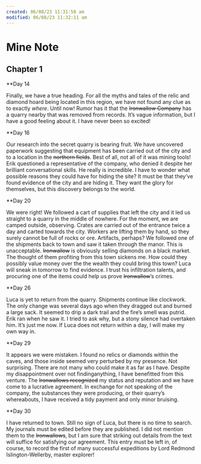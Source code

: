 ```yaml
---
created: 06/08/23 11:31:58 am
modified: 06/08/23 11:32:11 am
---
```


# Mine Note

## **Chapter 1**

**Day 14

Finally, we have a true heading. For all the myths and tales of the relic and diamond hoard being located in this region, we have not found any clue as to exactly _where_. Until now!
Rumor has it that the ~~Ironwallow Company~~ has a quarry nearby that was removed from records. It’s vague information, but I have a good feeling about it.
I have never been so excited!

**Day 16

Our research into the secret quarry is bearing fruit. We have uncovered paperwork suggesting that equipment has been carried out of the city and to a location in the ~~northern fields~~. Best of all, not all of it was mining tools!
Erik questioned a representative of the company, who denied it despite her brilliant conversational skills. He really is incredible.
I have to wonder what possible reasons they could have for hiding the site? It must be that they’ve found evidence of the city and are hiding it. They want the glory for themselves, but this discovery belongs to the world.

**Day 20

We were right! We followed a cart of supplies that left the city and it led us straight to a quarry in the middle of nowhere.
For the moment, we are camped outside, observing. Crates are carried out of the entrance twice a day and carted towards the city. Workers are lifting them by hand, so they surely cannot be full of rocks or ore. Artifacts, perhaps? We followed one of the shipments back to town and saw it taken through the manor.
This is unacceptable. ~~Ironwallow~~ is obviously selling diamonds on a black market. The thought of them profiting from this town sickens me. How could they possibly value money over the the wealth they could bring this town?
Luca will sneak in tomorrow to find evidence. I trust his infiltration talents, and procuring one of the items could help us prove ~~Ironwallow~~’s crimes.

**Day 26

Luca is yet to return from the quarry.
Shipments continue like clockwork. The only change was several days ago when they dragged out and burned a large sack. It seemed to drip a dark trail and the fire’s smell was putrid.
Erik ran when he saw it. I tried to ask why, but a stony silence had overtaken him.
It’s just me now. If Luca does not return within a day, I will make my own way in.

**Day 29

It appears we were mistaken. I found no relics or diamonds within the caves, and those inside seemed very perturbed by my presence. Not surprising. There are not many who could make it as far as I have.
Despite my disappointment over not findinganything, I have benefitted from this venture. The ~~Ironwallows recognized~~ my status and reputation and we have come to a lucrative agreement. In exchange for not speaking of the company, the substances they were producing, or their quarry’s whereabouts, I have received a tidy payment and only minor bruising.

**Day 30

I have returned to town. Still no sign of Luca, but there is no time to search.
My journals must be edited before they are published. I did not mention them to the ~~Ironwallows~~, but I am sure that striking out details from the text will suffice for satisfying our agreement.
This entry must be left in, of course, to record the first of many successful expeditions by Lord Redmond Islington-Wellerby, master explorer!

```
